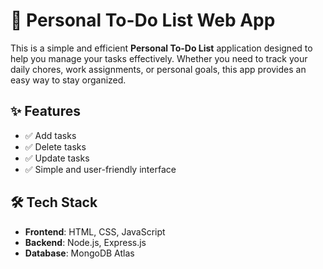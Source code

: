 # 📌 Personal To-Do List Web App  

This is a simple and efficient **Personal To-Do List** application designed to help you manage your tasks effectively. Whether you need to track your daily chores, work assignments, or personal goals, this app provides an easy way to stay organized.  

## ✨ Features  
- ✅ Add tasks  
- ✅ Delete tasks
- ✅ Update tasks  
- ✅ Simple and user-friendly interface  

## 🛠️ Tech Stack  
- **Frontend**: HTML, CSS, JavaScript  
- **Backend**: Node.js, Express.js  
- **Database**: MongoDB Atlas  

